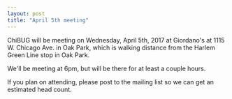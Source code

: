 ```yaml
---
layout: post
title: "April 5th meeting"
---
```


ChiBUG will be meeting on Wednesday, April 5th, 2017 at Giordano's at 1115 W.
Chicago Ave. in Oak Park, which is walking distance from the Harlem Green Line
stop in Oak Park.

We'll be meeting at 6pm, but will be there for at least a couple hours.

If you plan on attending, please post to the mailing list so we can get an
estimated head count.
